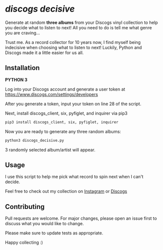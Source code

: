 # _discogs decisive_
Generate at random **three albums** from your Discogs vinyl collection to help you decide what to listen to next! All you need to do is tell me what genre you are craving...

Trust me. As a record collector for 10 years now, I find myself being indecisive when choosing what to listen to next! Luckily, Python and Discogs made it a little easier for us all.

## Installation

**PYTHON 3**

Log into your Discogs account and generate a user token at https://www.discogs.com/settings/developers 

After you generate a token, input your token on line 28 of the script.

Next, install discogs_client, six, pyfiglet, and inquirer via pip3

```bash
pip3 install discogs_client, six, pyfiglet, inquirer
```

Now you are ready to generate any three random albums:

```bash
python3 discogs_decisive.py
```

3 randomly selected album/artist will appear.

## Usage

I use this script to help me pick what record to spin next when I can't decide. 

Feel free to check out my collection on [Instagram](https://www.instagram.com/nowspinninglps) or [Discogs](https://www.discogs.com/user/nowspinninglps/collection?header=1)

## Contributing
Pull requests are welcome. For major changes, please open an issue first to discuss what you would like to change.

Please make sure to update tests as appropriate.


Happy collecting :)
